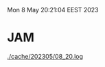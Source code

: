 Mon  8 May 20:21:04 EEST 2023
# JAM
<a href='./cache/202305/08_20.log'>./cache/202305/08_20.log</a>
